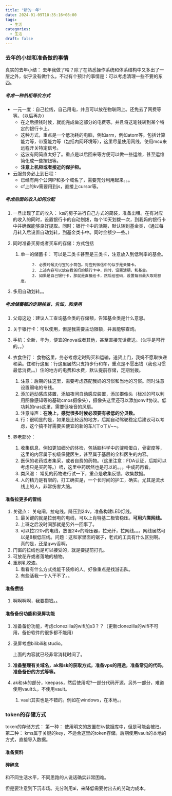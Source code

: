 ```yaml
---
title: "新的一年"
date: 2024-01-09T10:35:16+08:00
tags:
  - 生活
categories:
  - 生活
draft: false
---
```


### 去年的小结和准备做的事情

真实的去年小结： 去年我做了啥？除了在熟悉操作系统和体系结构中又多出了一层之外，似乎没有做什么。不过有个预计的事情是：可以考虑清理一些不要的东西。

##### 考虑一种机柜等价方式

+ 一元一度：自己拉线，自己用电，并且可以放在物联网上。还免去了网费等等。（以后再办）
  + 在之后攒钱时候，就能完成做这部分的电费等。并且将这笔钱转到某个特定的银行卡上。
  + 这种方式，重点是一个低功耗的电脑，例如arm，例如atom等。包括计算能力等，带宽能力等（包括内网环境等），这里尽量使用网线，使用mcu来远程开关特定信号。
  + 这波有网简直太好了。重点是以后回来等方便可以做一些运维，甚至运维简化成一些按钮等。
  + **注意上机柜或者接近的保护柜。**
+ 云服务务必上到日程：
  + 已经有两个公网IP和多个域名了，需要充分利用起来。。。
  + cf上的kv需要用到js，直接上cursor等。

##### 考虑后面的收入如何分配

1. 一旦出现了正的收入： ks的房子进行自己方式的简装，准备出租。在有对应的收入的同时，设置银行卡的自动划拨，每个10天划拨一次，到我妈的银行卡中并确保能够良好提取。同时：银行卡中的活期，默认转到基金类，（通过每月转入后设置自动划转，到基金类卡中。同时金额少一些。）

   

2. 同时准备买房或者买车的存储：方式包括

   1. 单一的储蓄卡： 可以是二类卡甚至是三类卡，注意放入到低利率的基金。

   			   2. 必要时候支付宝的小荷包。对应到微信中的似乎是亲情卡。
   			   2. 上述内容可以放在我爸妈的银行卡中，同时，设置活期，和基金。
   			   2. 如果是自己银行卡，那就是直接给卡，然后给密码，设置每日最大取现额度。

   

3. 多用自动划转。。



##### 考虑储蓄额的定期核查，告知，和使用

1. 父母这边：建议人工查询基金类的存储额，告知基金类是什么意思。

2. 关于银行卡：可以使用，但是我需要主动限额，并且能够查询。

3. 手机：全新，华为，便宜的nova或者其他，甚至直接充话费送。（似乎是可行的。。）

4. 衣食住行： 食物这里，务必考虑定时购买和运输，送货上门，我妈不愿取快递和菜。住和行这里：行这里居然只支持步行和车，重点是不愿出钱（我也习惯最低消费。。）住的地方的电费和水费，默认提前存储，定期划拨。

   1. 注意：后期的住这里，需要考虑匹配我妈的习惯和当地的习惯。同时注意设置弱电的专线。
   2. 添加运动感应装置，添加夜间自动感应装置，添加摄像头（标准的可以利用图像感知等的基础cmos摄像头），摄像头这里还可以添加onvif协议。低功耗的nas这里，需要低噪音的风扇。
   3. 注意噪声：**在晚上，感觉很多时候必须要有极低的分贝数。**
   4. 行：很明显的是，如果是比较远的地方，后期自动驾驶稳定后建议可以考虑，这个搞不好需要买便宜的新的车/(ㄒoㄒ)/~~。

5. 养老部分： 

   1. 收集信息，例如更加细分的体检，包括脑科学中的淀粉蛋白，骨密度等，这里的内容属于初级保健医生，甚至属于基层的全科医生的内容。
   2. 医保的老药或者集采，或者自费的药物。（这里注意：FDA认证，后期可以考虑只是买药等。）唔，这里中药居然也是可以的。。。中成药再看。  
   3. 类风湿： 常见的药物进行试一下，重点是收集反馈，收集数据。
   4. 人的精力是有限的，打工确实是，一个长时间的护工，确实。尤其是流水线上的人，非常伤害大脑。
   
   



#### 准备拉更多的管线

1. 关键点： 关电闸，拉电线。降压到24v，准备构建LED灯线。
   1. 最关键的就是拉弱电的电线，可以上肖特基二极管稳压。**可用六类网线。**
   2. 上班之后没时间那就是另外一回事了。
   3. 可以拉220v的电线，放置24v的降压器，拉光纤，拉网线。。。网线居然可以是8根低压线。问题：这和家里面的锯子，老式的工具有什么区别啊。真的是，还是gwy香啊。
2. 门窗的拉线也是可以接受的，就是要提前打孔。
3. 可放花卉或者落地的植物。
4. 重刷乳胶漆。
   1. 看看有什么方式找能干装修的人。好像重点是找游击队。
   2. 有些活我一个人干不了。。

#### 准备攒钱

1.  啊啊啊啊，我要攒钱。。



#### 准备备份功能和录屏功能

1. 准备备份功能，考虑clonezilla的wifi加s3？？（更新clonezilla的wifi不可用，备份软件的很多都不能用）

2. 录屏考虑bilibili和studio。

   上面的内容就已经非常消耗时间了。

3. **准备整理有关域名，ak和sk的获取方式，准备vps的用途，准备常见的代码，准备备份的方式等等。**

4. ak和sk的部分，keepass，然后使用呢?一部分代码开源，另外一部分，难道使用vault么，不使用vault。

   1. vault其实也是不错的。例如在windows，在本地。。


### token的存储方式

token的存储方式： 第一种： 使用明文的放置在kv数据库中，但是可能会被扫。第二种： kms属于关键的key，不适合这里的token存储。后期使用vault的本地的方式，直接导入数据。



#### 准备资料



#### 碎碎念

和不同生活水平，不同思路的人说话确实非常困难。

但是要注意到下沉市场。充分利用ai，来降低需要付出去的劳动力成本。











